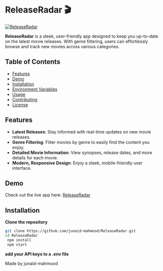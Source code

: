 # ReleaseRadar 🎬

[![ReleaseRadar](https://img.shields.io/badge/website-live-brightgreen)](https://release-radar-vert.vercel.app/)

**ReleaseRadar** is a sleek, user-friendly app designed to keep you up-to-date on the latest movie releases. With genre filtering, users can effortlessly browse and track new movies across various categories. 

## Table of Contents
- [Features](#features)
- [Demo](#demo)
- [Installation](#installation)
- [Environment Variables](#environment-variables)
- [Usage](#usage)
- [Contributing](#contributing)
- [License](#license)

## Features
- **Latest Releases**: Stay informed with real-time updates on new movie releases.
- **Genre Filtering**: Filter movies by genre to easily find the content you enjoy.
- **Detailed Movie Information**: View synopses, release dates, and more details for each movie.
- **Modern, Responsive Design**: Enjoy a sleek, mobile-friendly user interface.

## Demo
Check out the live app here: [ReleaseRadar](https://release-radar-vert.vercel.app/)

## Installation

**Clone the repository**
   ```bash
   git clone https://github.com/junaid-mahmood/ReleaseRadar.git
   cd ReleaseRadar
    npm install
    npm start
  ```

**add your API keys to a .env file**



Made  by junaid-mahmood
